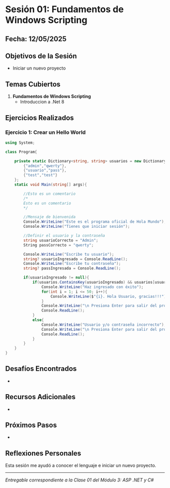 # Sesión 01: Fundamentos de Windows Scripting

## Fecha: 12/05/2025

## Objetivos de la Sesión

- Iniciar un nuevo proyecto

## Temas Cubiertos

1. **Fundamentos de Windows Scripting**
   - Introduccion a .Net 8

## Ejercicios Realizados

### Ejercicio 1: Crear un Hello World

```csharp
using System;

class Program{

    private static Dictionary<string, string> usuarios = new Dictionary<string, string>{
        {"admin","qwerty"},
        {"usuario","pass"},
        {"test","test"}
    };
    static void Main(string[] args){

        //Esto es un comentario
        /*
        Esto es un comentario
        */

        //Mensaje de bienvenida
        Console.WriteLine("Este es el programa oficial de Hola Mundo");
        Console.WriteLine("Tienes que iniciar sesión");

        //Definir el usuario y la contraseña
        string usuarioCorrecto = "Admin";
        String passCorrecto = "qwerty";

        Console.WriteLine("Escribe tu usuario");
        string? usuarioIngresado = Console.ReadLine();
        Console.WriteLine("Escribe tu contraseña");
        string? passIngresada = Console.ReadLine();

        if(usuarioIngresado != null){
            if(usuarios.ContainsKey(usuarioIngresado) && usuarios[usuarioIngresado] == passIngresada){
                Console.WriteLine("Haz ingresado con éxito");
                for(int i = 1; i <= 50; i++){
                    Console.WriteLine($"{i}. Hola Usuario, gracias!!!");
                }
                Console.WriteLine("\n Presiona Enter para salir del programa...");
                Console.ReadLine();
            }
            else{
                Console.WriteLine("Usuario y/o contraseña incorrecto");
                Console.WriteLine("\n Presiona Enter para salir del programa...");
                Console.ReadLine();
            }
        }
    }
}
```
## Desafíos Encontrados

-

## Recursos Adicionales

- 

## Próximos Pasos

- 

## Reflexiones Personales

Esta sesión me ayudó a conocer el lenguaje e iniciar un nuevo proyecto.

---

*Entregable correspondiente a la Clase 01 del Módulo 3: ASP .NET y C#*